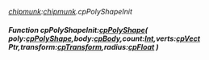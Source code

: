_[chipmunk](../../modules/chipmunk/chipmunk-module.md):[chipmunk](../../modules/chipmunk/chipmunk-module.md).cpPolyShapeInit_
##### Function cpPolyShapeInit:[cpPolyShape](../../modules/chipmunk/chipmunk-cppolyshape.md)( poly:[cpPolyShape](../../modules/chipmunk/chipmunk-cppolyshape.md),body:[cpBody](../../modules/chipmunk/chipmunk-cpbody.md),count:[Int](../../modules/wonkey/wonkey-types-int.md),verts:[cpVect](../../modules/chipmunk/chipmunk-cpvect.md) Ptr,transform:[cpTransform](../../modules/chipmunk/chipmunk-cptransform.md),radius:[cpFloat](../../modules/chipmunk/chipmunk-cpfloat.md) )
